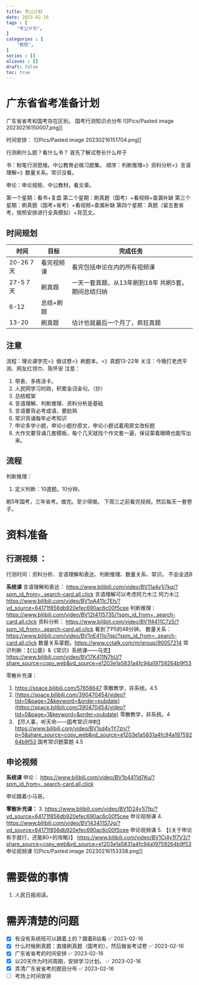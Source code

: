 ```yaml
---
title: 考公计划
date: 2023-02-16
tags : [
	"考公计划",
]
categories : [
	"教程",
]
series : []
aliases : []
draft: false
toc: true
---
```

# 广东省省考准备计划

广东省省考和国考存在区别。
国考行测知识点分布
![[Pics/Pasted image 20230216150007.png]]

时间安排：
![[Pics/Pasted image 20230216151704.png]]

行测刷什么题？看什么书？
首先了解试卷长什么样子 

书：粉笔行测思维。中公教育必做习题集。
顺序：判断推理=》资料分析=》言语理解=》数量关系。常识没看。


申论：申论规矩、中公教材。看文章。

第一个星期：看书+复盘
第二个星期：刷真题（国考）+看视频+查漏补缺
第三个星期：刷真题（国考+省考）+看视频+查漏补缺
第四个星期：真题（留五套省考，按照安排进行全真模拟）+背范文。
## 时间规划
| 时间      | 目标       | 完成任务                                           |
| --------- | ---------- | -------------------------------------------------- |
| 20-26 7天 | 看完视频课 | 看完包括申论在内的所有视频课                       |
| 27-5 7天  | 刷真题     | 一天一套真题，从13年刷到18年 共刷5套，期间总结归纳 |
| 6-12      | 总结+刷题  |                                                    |
| 13-20          |   刷真题         |    估计也就最后一个月了，疯狂真题                                                |



## 注意
流程：理论课学完=》做试卷=》刷题本。=》真题13-22年
关注：今晚打老虎平测、网友红领巾、陈怀安
注意：
1. 带表、多练涂卡。
2. 人民网学习时政，积累金词金句。（抄）
3. 总结框架
4. 言语理解、判断推理、资料分析是基础
5. 言语要背必考成语，要脸熟
6. 常识背诵每年必考知识
7. 申论多学小题，申论小题抄原文，申论小题试着用原文改标题
8. 大作文要背诵几套模板，每个几天就找个作文套一遍，保证蒙着眼睛也能写出来。

## 流程

判断推理：
1. 定义判断：10道题。10分钟。


刷5年国考，三年省考。做完。至少得做。
下周三之前看完视频。然后每天一套卷子。

# 资料准备
## 行测视频 ：

行测时间：资料分析、言语理解和表达、判断推理、数量关系、常识。
不会全选B

**系统课**
言语理解和表达： https://www.bilibili.com/video/BV11a4y1j7kq/?spm_id_from=..search-card.all.click 言语理解可以考虑阿力木江
	阿力木江 https://www.bilibili.com/video/BV1oA411c7Eh/?vd_source=64171f856db920efec690ac6c00f5cee
判断推理： https://www.bilibili.com/video/BV12t4115735/?spm_id_from=..search-card.all.click
资料分析： https://www.bilibili.com/video/BV1f4411C7z5/?spm_id_from=..search-card.all.click   看到了P5的48分钟。
数量关系： https://www.bilibili.com/video/BV1nE411o7qp/?spm_id_from=..search-card.all.click
	数量关系蒙题。https://www.cctalk.com/m/group/90057214
常识判断：【《公基》&《常识》系统课——马克】 https://www.bilibili.com/video/BV17K411N7hU/?share_source=copy_web&vd_source=e1203e1a5831a4fc94a19759264b9f53

零散补充课：
1. https://space.bilibili.com/57658647 零散教学，非系统。4.5
2. [https://space.bilibili.com/390470454/video?tid=0&page=2&keyword=&order=pubdate](https://space.bilibili.com/390470454/video?tid=0&page=1&keyword=&order=pubdate) 零散教学，非系统。4
3. 【尽人事，听天命——国考常识冲刺】 https://www.bilibili.com/video/BV1sd4y1Y7zn/?p=5&share_source=copy_web&vd_source=e1203e1a5831a4fc94a19759264b9f53 国考常识题蒙题 4.5

## 申论视频
**系统课**
申论： https://www.bilibili.com/video/BV1b4411d7Ku/?spm_id_from=..search-card.all.click

申论跟着小马哥。

**零散补充课：**
3. https://www.bilibili.com/video/BV1D24y1i7fp/?vd_source=64171f856db920efec690ac6c00f5cee 申论视频课
4. https://www.bilibili.com/video/BV143411S7Jg/?vd_source=64171f856db920efec690ac6c00f5cee 申论视频课
5. 【《关于申论有手就行，还能80+的攻略》】 https://www.bilibili.com/video/BV1Ci4y1f7V3/?share_source=copy_web&vd_source=e1203e1a5831a4fc94a19759264b9f53 申论视频课
![[Pics/Pasted image 20230216153338.png]]


# 需要做的事情
1. 人民日报阅读。

# 需弄清楚的问题
- [x] 有没有系统班可以跟着上的？跟着B站看 ✅ 2023-02-16
- [x] 什么时候刷真题：直接刷真题（国考的），然后做省考试卷 ✅ 2023-02-16
- [x] 广东省省考的时间安排 ✅ 2023-02-16
- [x] 以20天作为时间周期，安排学习计划。 ✅ 2023-02-16
- [x] 弄清广东省省考的题目分布 ✅ 2023-02-16
- [ ] 考场上时间安排